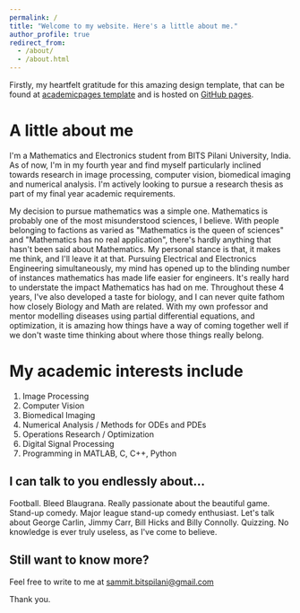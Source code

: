 ```yaml
---
permalink: /
title: "Welcome to my website. Here's a little about me."
author_profile: true
redirect_from: 
  - /about/
  - /about.html
---
```


Firstly, my heartfelt gratitude for this amazing design template, that can be found at [academicpages template](https://github.com/academicpages/academicpages.github.io) and is hosted on [GitHub pages](https://pages.github.com).

A little about me
======
I'm a Mathematics and Electronics student from BITS Pilani University, India. As of now, I'm in my fourth year and find myself particularly inclined towards research in image processing, computer vision, biomedical imaging and numerical analysis. I'm actively looking to pursue a research thesis as part of my final year academic requirements.

My decision to pursue mathematics was a simple one. Mathematics is probably one of the most misunderstood sciences, I believe. With people belonging to factions as varied as "Mathematics is the queen of sciences" and "Mathematics has no real application", there's hardly anything that hasn't been said about Mathematics. My personal stance is that, it makes me think, and I'll leave it at that. Pursuing Electrical and Electronics Engineering simultaneously, my mind has opened up to the blinding number of instances mathematics has made life easier for engineers. It's really hard to understate the impact Mathematics has had on me. Throughout these 4 years, I've also developed a taste for biology, and I can never quite fathom how closely Biology and Math are related. With my own professor and mentor modelling diseases using partial differential equations, and optimization, it is amazing how things have a way of coming together well if we don't waste time thinking about where those things really belong.

My academic interests include
======
1. Image Processing 
1. Computer Vision
1. Biomedical Imaging
1. Numerical Analysis / Methods for ODEs and PDEs
1. Operations Research / Optimization
1. Digital Signal Processing
1. Programming in MATLAB, C, C++, Python

I can talk to you endlessly about...
------
Football. Bleed Blaugrana. Really passionate about the beautiful game. 
Stand-up comedy. Major league stand-up comedy enthusiast. Let's talk about George Carlin, Jimmy Carr, Bill Hicks and Billy Connolly. 
Quizzing. No knowledge is ever truly useless, as I've come to believe. 

Still want to know more?
------
Feel free to write to me at sammit.bitspilani@gmail.com

Thank you.
